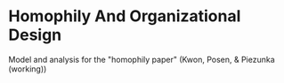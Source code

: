 # Homophily And Organizational Design
Model and analysis for the "homophily paper" (Kwon, Posen, & Piezunka (working))
